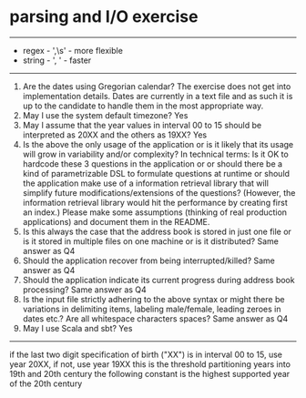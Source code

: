 # parsing and I/O exercise

--------------------------------------------------------------------------------
- regex - ',\s' - more flexible 
- string - ', ' - faster

--------------------------------------------------------------------------------
1. Are the dates using Gregorian calendar?
The exercise does not get into implementation details. Dates are currently in a text file and as such it is up to the candidate to handle them in the most appropriate way.
2. May I use the system default timezone?
Yes
3. May I assume that the year values in interval 00 to 15 should be interpreted as 20XX and the others as 19XX?
Yes
4. Is the above the only usage of the application or is it likely that its usage will grow
        in variability and/or complexity?
        In technical terms: Is it OK to hardcode these 3 questions in the application or
        or should there be a kind of parametrizable DSL to formulate questions at runtime
        or should the application make use of a information retrieval library that will simplify future
        modifications/extensions of the questions? (However, the information retrieval library
        would hit the performance by creating first an index.)
Please make some assumptions (thinking of real production applications) and document them in the README.
5. Is this always the case that the address book is stored in just one file or is it
        stored in multiple files on one machine or is it distributed?
Same answer as Q4
6. Should the application recover from being interrupted/killed?
Same answer as Q4
7. Should the application indicate its current progress during address book processing?
Same answer as Q4
8. Is the input file strictly adhering to the above syntax or might there be variations in delimiting items,
        labeling male/female, leading zeroes in dates etc.? Are all whitespace characters spaces?
Same answer as Q4
9. May I use Scala and sbt?
Yes
--------------------------------------------------------------------------------

if the last two digit specification of birth ("XX") is in interval 00 to 15, use year 20XX, if not, use year 19XX
this is the threshold partitioning years into 19th and 20th century
the following constant is the highest supported year of the 20th century

